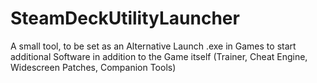 # SteamDeckUtilityLauncher
A small tool, to be set as an Alternative Launch .exe  in Games to start additional Software in addition to the Game itself (Trainer, Cheat Engine, Widescreen Patches, Companion Tools)
